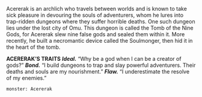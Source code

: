 Acererak is an archlich who travels between worlds and is known to take sick pleasure in devouring the souls of adventurers, whom he lures into trap-ridden dungeons where they suffer horrible deaths. One such dungeon lies under the lost city of Omu. This dungeon is called the Tomb of the Nine Gods, for Acererak slew nine false gods and sealed them within it. More recently, he built a necromantic device called the Soulmonger, then hid it in the heart of the tomb.

**ACERERAK’S TRAITS**
_**Ideal.**_ “Why be a god when I can be a creator of gods?”
_**Bond.**_ “I build dungeons to trap and slay powerful adventurers. Their deaths and souls are my nourishment.”
_**Flaw.**_ “I underestimate the resolve of my enemies.”

```statblock
monster: Acererak
```